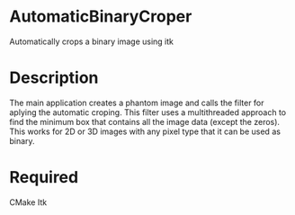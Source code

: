 # AutomaticBinaryCroper
Automatically crops a binary image using itk

# Description
The main application creates a phantom image and calls the filter for aplying the automatic croping. This filter uses a multithreaded approach to find the minimum box that contains all the image data (except the zeros). This works for 2D or 3D images with any pixel type that it can be used as binary.

# Required
CMake
Itk
